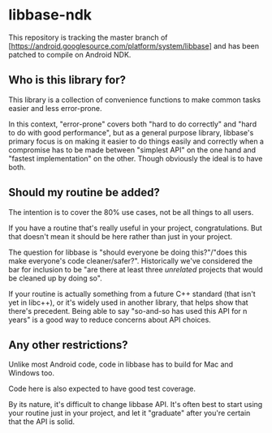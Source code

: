 # libbase-ndk

This repository is tracking the master branch of [https://android.googlesource.com/platform/system/libbase] and has been patched to compile on Android NDK.

## Who is this library for?

This library is a collection of convenience functions to make common tasks
easier and less error-prone.

In this context, "error-prone" covers both "hard to do correctly" and
"hard to do with good performance", but as a general purpose library,
libbase's primary focus is on making it easier to do things easily and
correctly when a compromise has to be made between "simplest API" on the
one hand and "fastest implementation" on the other. Though obviously
the ideal is to have both.

## Should my routine be added?

The intention is to cover the 80% use cases, not be all things to all users.

If you have a routine that's really useful in your project,
congratulations. But that doesn't mean it should be here rather than
just in your project.

The question for libbase is "should everyone be doing this?"/"does this
make everyone's code cleaner/safer?". Historically we've considered the
bar for inclusion to be "are there at least three *unrelated* projects
that would be cleaned up by doing so".

If your routine is actually something from a future C++ standard (that
isn't yet in libc++), or it's widely used in another library, that helps
show that there's precedent. Being able to say "so-and-so has used this
API for n years" is a good way to reduce concerns about API choices.

## Any other restrictions?

Unlike most Android code, code in libbase has to build for Mac and
Windows too.

Code here is also expected to have good test coverage.

By its nature, it's difficult to change libbase API. It's often best
to start using your routine just in your project, and let it "graduate"
after you're certain that the API is solid.
